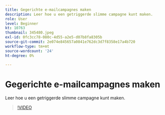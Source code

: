 ```yaml
---
title: Gegerichte e-mailcampagnes maken
description: Leer hoe u een getriggerde slimme campagne kunt maken.
role: User
level: Beginner
kt: 10763
thumbnail: 345480.jpeg
exl-id: 0fc3cc78-080c-4d55-a2e5-d07b8fa8305b
source-git-commit: 2e074e845657a0841e762dc3d7f8358e17a4b720
workflow-type: tm+mt
source-wordcount: '24'
ht-degree: 0%

---
```


# Gegerichte e-mailcampagnes maken

Leer hoe u een getriggerde slimme campagne kunt maken.

>[!VIDEO](https://video.tv.adobe.com/v/345480/?quality=12&learn=on)
